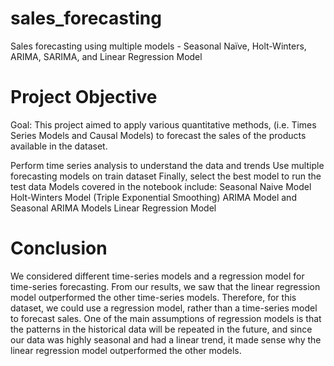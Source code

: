 # sales_forecasting
Sales forecasting using multiple models - Seasonal Naïve, Holt-Winters, ARIMA, SARIMA, and Linear Regression Model

# Project Objective
Goal: This project aimed to apply various quantitative methods, (i.e. Times Series Models and Causal Models) to forecast the sales of the products available in the dataset.

Perform time series analysis to understand the data and trends
Use multiple forecasting models on train dataset
Finally, select the best model to run the test data
Models covered in the notebook include:
Seasonal Naive Model
Holt-Winters Model (Triple Exponential Smoothing)
ARIMA Model and Seasonal ARIMA Models
Linear Regression Model

# Conclusion
We considered different time-series models and a regression model for time-series forecasting. From our results, we saw that the linear regression model outperformed the other time-series models. Therefore, for this dataset, we could use a regression model, rather than a time-series model to forecast sales. One of the main assumptions of regression models is that the patterns in the historical data will be repeated in the future, and since our data was highly seasonal and had a linear trend, it made sense why the linear regression model outperformed the other models.

